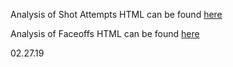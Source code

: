 Analysis of Shot Attempts HTML can be found [here](Shots.html)

Analysis of Faceoffs HTML can be found [here](Faceoffs.html)


02.27.19
